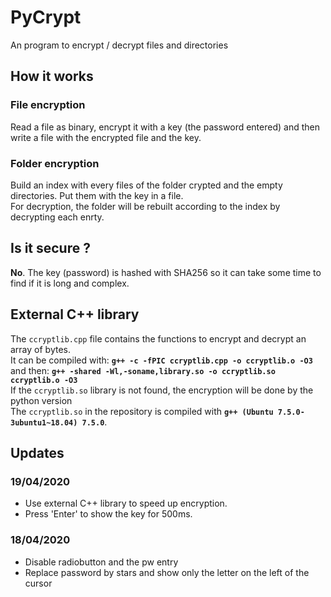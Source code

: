# PyCrypt
An program to encrypt / decrypt files and directories

## How it works
### File encryption
Read a file as binary, encrypt it with a key (the password entered) and then write a file with the encrypted file and the key.

### Folder encryption
Build an index with every files of the folder crypted and the empty directories. Put them with the key in a file.  
For decryption, the folder will be rebuilt according to the index by decrypting each enrty.  

## Is it secure ?
__No__. The key (password) is hashed with SHA256 so it can take some time to find if it is long and complex.  

## External C++ library
The `ccryptlib.cpp` file contains the functions to encrypt and decrypt an array of bytes.  
It can be compiled with: __`g++ -c -fPIC ccryptlib.cpp -o ccryptlib.o -O3`__  
and then: __`g++ -shared -Wl,-soname,library.so -o ccryptlib.so ccryptlib.o -O3`__  
If the `ccryptlib.so` library is not found, the encryption will be done by the python version  
The `ccryptlib.so` in the repository is compiled with __`g++ (Ubuntu 7.5.0-3ubuntu1~18.04) 7.5.0`__.

## Updates

### 19/04/2020
 - Use external C++ library to speed up encryption.
 - Press 'Enter' to show the key for 500ms.

### 18/04/2020
 - Disable radiobutton and the pw entry
 - Replace password by stars and show only the letter on the left of the cursor
